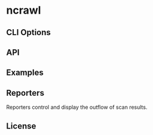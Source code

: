 # ncrawl #

## CLI Options ##

## API ##

## Examples ##

## Reporters ##

Reporters control and display the outflow of scan results.

## License ##